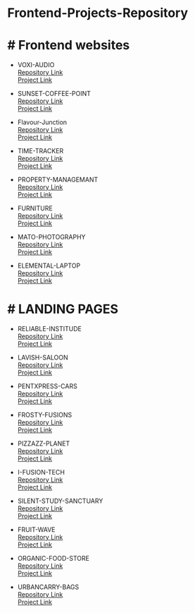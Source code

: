# **Frontend-Projects-Repository**
# # Frontend websites
* VOXI-AUDIO   
  [Repository Link](https://github.com/yashdatir1999/Voxi-Audio)  
  [Project Link](https://yashdatir1999.github.io/Voxi-Audio/)

* SUNSET-COFFEE-POINT   
  [Repository Link](https://github.com/yashdatir1999/SUNSET-COFFEE-POINT)  
  [Project Link](https://yashdatir1999.github.io/SUNSET-COFFEE-POINT/)

* Flavour-Junction   
  [Repository Link](https://github.com/yashdatir1999/Flavour-Junction)  
  [Project Link](https://yashdatir1999.github.io/Flavour-Junction/)

* TIME-TRACKER   
  [Repository Link](https://github.com/yashdatir1999/TIME-TRACKER)  
  [Project Link](https://yashdatir1999.github.io/TIME-TRACKER/)

* PROPERTY-MANAGEMANT   
  [Repository Link](https://github.com/yashdatir1999/property-managemant)  
  [Project Link](https://yashdatir1999.github.io/Voxi-Audio/)
  
* FURNITURE   
  [Repository Link](https://github.com/yashdatir1999/Furniture)  
  [Project Link](https://yashdatir1999.github.io/Furniture/)

* MATO-PHOTOGRAPHY   
  [Repository Link](https://github.com/yashdatir1999/MATO-PHOTOGRAPHY)  
  [Project Link](https://yashdatir1999.github.io/MATO-PHOTOGRAPHY/)

* ELEMENTAL-LAPTOP   
  [Repository Link](https://github.com/yashdatir1999/ELEMENTAL-LAPTOP)  
  [Project Link](https://yashdatir1999.github.io/ELEMENTAL-LAPTOP/)
  
# # LANDING PAGES
* RELIABLE-INSTITUDE    
  [Repository Link](https://github.com/yashdatir1999/LANDING-page1-RELIABLE-INSTITUDE)  
  [Project Link](https://yashdatir1999.github.io/RELIABLE-INSTITUDE/)

* LAVISH-SALOON    
  [Repository Link](https://github.com/yashdatir1999/LANDING-page2--LAVISH-SALOON-)  
  [Project Link](https://yashdatir1999.github.io/LANDING-page2--LAVISH-SALOON-/)

* PENTXPRESS-CARS    
  [Repository Link](https://github.com/yashdatir1999/LANDING-page3--PENTXPRESS-CARS-)  
  [Project Link](https://yashdatir1999.github.io/LANDING-page3--PENTXPRESS-CARS-/)

* FROSTY-FUSIONS    
  [Repository Link](https://github.com/yashdatir1999/LANDING-page4--FROSTY-FUSIONS-)  
  [Project Link](https://yashdatir1999.github.io/LANDING-page4--FROSTY-FUSIONS-/)

* PIZZAZZ-PLANET    
  [Repository Link](https://github.com/yashdatir1999/LANDING-page5--PIZZAZZ-PLANET-)  
  [Project Link](https://yashdatir1999.github.io/LANDING-page5--PIZZAZZ-PLANET-/)

* I-FUSION-TECH    
  [Repository Link](https://github.com/yashdatir1999/LANDING-page6--I-FUSION-TECH-)  
  [Project Link](https://yashdatir1999.github.io/LANDING-page6--I-FUSION-TECH-/)

* SILENT-STUDY-SANCTUARY    
  [Repository Link](https://github.com/yashdatir1999/LANDING-page7--SILENT-STUDY-SANCTUARY-)  
  [Project Link](https://yashdatir1999.github.io/LANDING-page7--SILENT-STUDY-SANCTUARY-/)

* FRUIT-WAVE    
  [Repository Link](https://github.com/yashdatir1999/LANDING-page8--FRUIT-WAVE-)  
  [Project Link](https://yashdatir1999.github.io/LANDING-page8--FRUIT-WAVE-/)

* ORGANIC-FOOD-STORE    
  [Repository Link](https://github.com/yashdatir1999/LANDING-page9--ORGANIC-FOOD-STORE-)  
  [Project Link](https://yashdatir1999.github.io/LANDING-page9--ORGANIC-FOOD-STORE-/)

* URBANCARRY-BAGS    
  [Repository Link](https://github.com/yashdatir1999/LANDING-page10--URBANCARRY-BAGS-)  
  [Project Link](https://yashdatir1999.github.io/LANDING-page10--URBANCARRY-BAGS-/)

